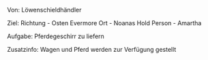 Von:
Löwenschieldhändler

Ziel:
Richtung - Osten Evermore
Ort - Noanas Hold
Person - Amartha 

Aufgabe: 
Pferdegeschirr zu liefern

Zusatzinfo:
Wagen und Pferd werden zur Verfügung gestellt